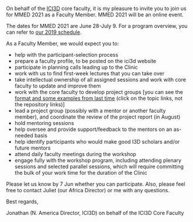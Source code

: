 
On behalf of the [ICI3D](https://www.ici3d.org/) core faculty, it is my pleasure to invite you to join us for MMED 2021 as a Faculty Member. MMED 2021 will be an online event. 

The dates for MMED 2021 are June 28-July 9. For a program overview, you can refer to [our 2019 schedule](http://www.ici3d.org/MMED/schedule/2019).  

As a Faculty Member, we would expect you to:

* help with the participant-selection process
* prepare a faculty profile, to be posted on the ici3d website
* participate in planning calls leading up to the Clinic
* work with us to find first-week lectures that you can take over
* take intellectual ownership of all assigned sessions and work with core faculty to update and improve them
* work with the core faculty to develop project groups [you can see the [format and some examples from last time](http://www.ici3d.org/MMED/projects/2019) (click on the topic links, not the repository links)]
* lead a project group (possibly with a mentor or another faculty member), and coordinate the review of the project report (in August)
* hold mentoring sessions
* help oversee and provide support/feedback to the mentors on an as-needed basis
* help identify participants who would make good I3D scholars and/or future mentors
* attend daily faculty meetings during the workshop
* engage fully with the workshop program, including attending plenary sessions and selected parallel sessions, which will require committing the bulk of your work time for the duration of the Clinic

Please let us know by 7 Jun whether you can participate. Also, please feel free to contact Juliet (our Africa Director) or me with any questions.

Best regards,

Jonathan (N. America Director, ICI3D) on behalf of the ICI3D Core Faculty


